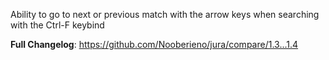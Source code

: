 Ability to go to next or previous match with the arrow keys when searching with the Ctrl-F keybind

**Full Changelog**: https://github.com/Nooberieno/jura/compare/1.3...1.4